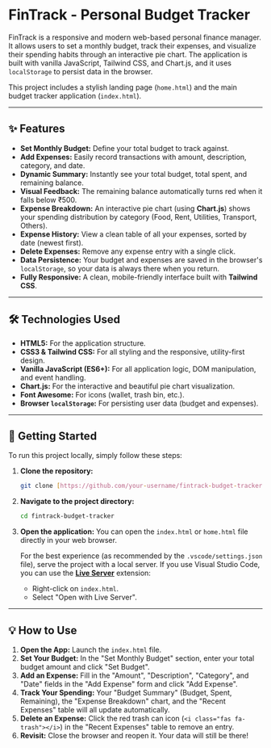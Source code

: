 # FinTrack - Personal Budget Tracker

FinTrack is a responsive and modern web-based personal finance manager. It allows users to set a monthly budget, track their expenses, and visualize their spending habits through an interactive pie chart. The application is built with vanilla JavaScript, Tailwind CSS, and Chart.js, and it uses `localStorage` to persist data in the browser.

This project includes a stylish landing page (`home.html`) and the main budget tracker application (`index.html`).

---

## ✨ Features

* **Set Monthly Budget:** Define your total budget to track against.
* **Add Expenses:** Easily record transactions with amount, description, category, and date.
* **Dynamic Summary:** Instantly see your total budget, total spent, and remaining balance.
* **Visual Feedback:** The remaining balance automatically turns red when it falls below ₹500.
* **Expense Breakdown:** An interactive pie chart (using **Chart.js**) shows your spending distribution by category (Food, Rent, Utilities, Transport, Others).
* **Expense History:** View a clean table of all your expenses, sorted by date (newest first).
* **Delete Expenses:** Remove any expense entry with a single click.
* **Data Persistence:** Your budget and expenses are saved in the browser's `localStorage`, so your data is always there when you return.
* **Fully Responsive:** A clean, mobile-friendly interface built with **Tailwind CSS**.

---

## 🛠️ Technologies Used

* **HTML5:** For the application structure.
* **CSS3 & Tailwind CSS:** For all styling and the responsive, utility-first design.
* **Vanilla JavaScript (ES6+):** For all application logic, DOM manipulation, and event handling.
* **Chart.js:** For the interactive and beautiful pie chart visualization.
* **Font Awesome:** For icons (wallet, trash bin, etc.).
* **Browser `localStorage`:** For persisting user data (budget and expenses).

---

## 🏁 Getting Started

To run this project locally, simply follow these steps:

1.  **Clone the repository:**
    ```bash
    git clone [https://github.com/your-username/fintrack-budget-tracker.git](https://github.com/your-username/fintrack-budget-tracker.git)
    ```

2.  **Navigate to the project directory:**
    ```bash
    cd fintrack-budget-tracker
    ```

3.  **Open the application:**
    You can open the `index.html` or `home.html` file directly in your web browser.

    For the best experience (as recommended by the `.vscode/settings.json` file), serve the project with a local server. If you use Visual Studio Code, you can use the [**Live Server**](https://marketplace.visualstudio.com/items?itemName=ritwickdey.LiveServer) extension:
    * Right-click on `index.html`.
    * Select "Open with Live Server".

---

## 💡 How to Use

1.  **Open the App:** Launch the `index.html` file.
2.  **Set Your Budget:** In the "Set Monthly Budget" section, enter your total budget amount and click "Set Budget".
3.  **Add an Expense:** Fill in the "Amount", "Description", "Category", and "Date" fields in the "Add Expense" form and click "Add Expense".
4.  **Track Your Spending:** Your "Budget Summary" (Budget, Spent, Remaining), the "Expense Breakdown" chart, and the "Recent Expenses" table will all update automatically.
5.  **Delete an Expense:** Click the red trash can icon (`<i class="fas fa-trash"></i>`) in the "Recent Expenses" table to remove an entry.
6.  **Revisit:** Close the browser and reopen it. Your data will still be there!

